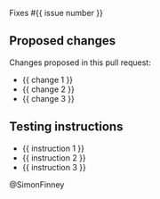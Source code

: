 Fixes #{{ issue number }}

## Proposed changes

Changes proposed in this pull request:

* {{ change 1 }}
* {{ change 2 }}
* {{ change 3 }}

## Testing instructions

* {{ instruction 1 }}
* {{ instruction 2 }}
* {{ instruction 3 }}

@SimonFinney
